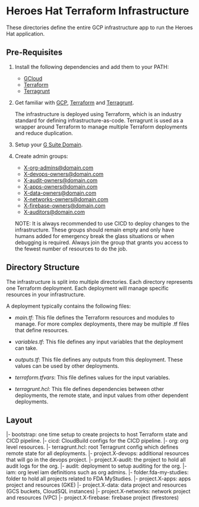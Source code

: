 # Heroes Hat Terraform Infrastructure

These directories define the entire GCP infrastructure app to run the Heroes Hat
application.

## Pre-Requisites

1. Install the following dependencies and add them to your PATH:
    - [GCloud](https://cloud.google.com/sdk/gcloud)
    - [Terraform](https://www.terraform.io/)
    - [Terragrunt](https://terragrunt.gruntwork.io/)

1. Get familiar with [GCP](https://cloud.google.com/docs/overview),
   [Terraform](https://www.terraform.io/intro/index.html) and
   [Terragrunt](https://blog.gruntwork.io/terragrunt-how-to-keep-your-terraform-code-dry-and-maintainable-f61ae06959d8).

   The infrastructure is deployed using Terraform, which is an industry standard
   for defining infrastructure-as-code. Terragrunt is used as a wrapper around
   Terraform to manage multiple Terraform deployments and reduce duplication.

1. Setup your [G Suite Domain](https://gsuite.google.com/).

1. Create admin groups:

   - X-org-admins@domain.com
   - X-devops-owners@domain.com
   - X-audit-owners@domain.com
   - X-apps-owners@domain.com
   - X-data-owners@domain.com
   - X-networks-owners@domain.com
   - X-firebase-owners@domain.com
   - X-auditors@domain.com

   NOTE: It is always recommended to use CICD to deploy changes to the
   infrastructure. These groups should remain empty and only have humans added
   for emergency break the glass situations or when debugging is required.
   Always join the group that grants you access to the fewest number of
   resources to do the job.


## Directory Structure

The infrastructure is split into multiple directories. Each directory represents
one Terraform deployment. Each deployment will manage specific resources in your infrastructure.

A deployment typically contains the following files:

- *main.tf*: This file defines the Terraform resources and modules to manage. For
  more complex deployments, there may be multiple .tf files that define
  resources.

- *variables.tf*: This file defines any input variables that the deployment can
  take.

- *outputs.tf*: This file defines any outputs from this deployment. These values
  can be used by other deployments.

- *terraform.tfvars*: This file defines values for the input variables.

- *terragrunt.hcl*: This file defines dependencies between other deployments,
  the remote state, and input values from other dependent deployments.

## Layout

|- bootstrap: one time setup to create projects to host Terraform state and CICD pipeline.
|- cicd: CloudBuild configs for the CICD pipeline.
|- org: org level resources.
  |- terragrunt.hcl: root Terragrunt config which defines remote state for all deployments.
  |- project.X-devops: additional resources that will go in the devops project.
  |- project.X-audit: the project to hold all audit logs for the org.
  |- audit: deployment to setup auditing for the org.
  |- iam: org level iam definitions such as org admins.
  |- folder.fda-my-studies: folder to hold all projects related to FDA MyStudies.
    |- project.X-apps: apps project and resources (GKE)
    |- project.X-data: data project and resources (GCS buckets, CloudSQL instances)
    |- project.X-networks: network project and resources (VPC)
    |- project.X-firebase: firebase project (firestores)
